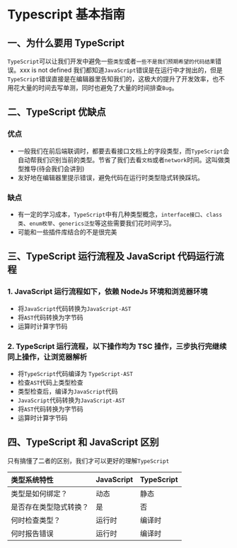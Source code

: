 # Typescript 基本指南

## 一、为什么要用 TypeScript

`TypeScript`可以让我们开发中避免一些`类型`或者`一些不是我们预期希望的代码结果`错误。xxx is not defined 我们都知道`JavaScript`错误是在运行中才抛出的，但是`TypeScript`错误直接是在编辑器里告知我们的，这极大的提升了开发效率，也不用花大量的时间去写单测，同时也避免了大量的时间排查`Bug`。

## 二、TypeScript 优缺点

### 优点

- 一般我们在前后端联调时，都要去看接口文档上的字段类型，而`TypeScript`会自动帮我们识别当前的类型。节省了我们去看`文档`或者`network`时间。这叫做类型推导(待会我们会讲到)
- 友好地在编辑器里提示错误，避免代码在运行时类型隐式转换踩坑。

### 缺点

- 有一定的学习成本，`TypeScript`中有几种类型概念，`interface接口`、`class类`、`enum枚举`、`generics泛型`等这些需要我们花时间学习。
- 可能和一些插件库结合的不是很完美

## 三、TypeScript 运行流程及 JavaScript 代码运行流程

### **1. JavaScript 运行流程如下，依赖 NodeJs 环境和浏览器环境**

- 将`JavaScript`代码转换为`JavaScript-AST`
- 将`AST`代码转换为字节码
- 运算时计算字节码

### **2. TypeScript 运行流程，以下操作均为 TSC 操作，三步执行完继续同上操作，让浏览器解析**

- 将`TypeScript`代码编译为 `TypeScript-AST`
- 检查`AST`代码上类型检查
- 类型检查后，编译为`JavaScript`代码
- `JavaScript`代码转换为`JavaScript-AST`
- 将`AST`代码转换为字节码
- 运算时计算字节码

## 四、TypeScript 和 JavaScript 区别

只有搞懂了二者的区别，我们才可以更好的理解`TypeScript`

| 类型系统特性           | JavaScript | TypeScript |
| :--------------------- | :--------- | :--------- |
| 类型是如何绑定？       | 动态       | 静态       |
| 是否存在类型隐式转换？ | 是         | 否         |
| 何时检查类型？         | 运行时     | 编译时     |
| 何时报告错误           | 运行时     | 编译时     |
